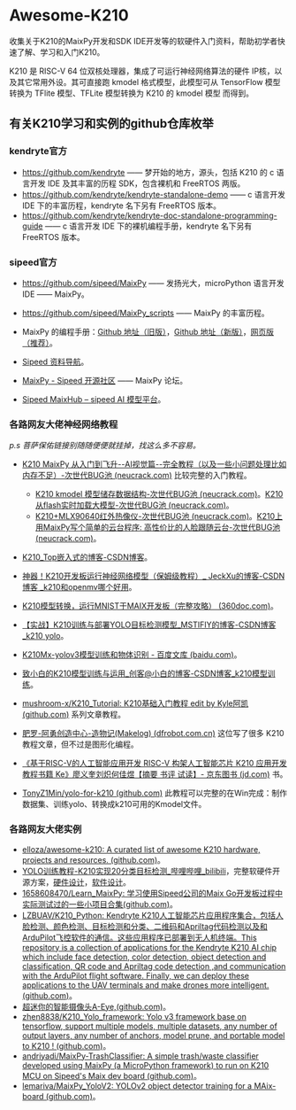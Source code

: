 # Awesome-K210
收集关于K210的MaixPy开发和SDK IDE开发等的软硬件入门资料，帮助初学者快速了解、学习和入门K210。

K210 是 RISC-V 64 位双核处理器，集成了可运行神经网络算法的硬件 IP核，以及其它常用外设。其可直接跑 kmodel 格式模型，此模型可从 TensorFlow 模型转换为 TFlite 模型、TFLite 模型转换为 K210 的 kmodel 模型 而得到。

## 有关K210学习和实例的github仓库枚举

### kendryte官方

-   https://github.com/kendryte —— 梦开始的地方，源头，包括 K210 的 c 语言开发 IDE 及其丰富的历程 SDK，包含裸机和 FreeRTOS 两版。
-   https://github.com/kendryte/kendryte-standalone-demo —— c 语言开发 IDE 下的丰富历程，kendryte 名下另有 FreeRTOS 版本。
-   https://github.com/kendryte/kendryte-doc-standalone-programming-guide —— c 语言开发 IDE 下的裸机编程手册，kendryte 名下另有 FreeRTOS 版本。

### sipeed官方

-   https://github.com/sipeed/MaixPy —— 发扬光大，microPython 语言开发 IDE —— MaixPy。
-   https://github.com/sipeed/MaixPy_scripts —— MaixPy 的丰富历程。
-   MaixPy 的编程手册：[Github 地址（旧版）](https://github.com/sipeed/MaixPy_DOC)，[Github 地址（新版）](https://github.com/sipeed/sipeed_wiki/tree/main/docs/soft/maixpy/zh)，[网页版（推荐）](https://wiki.sipeed.com/soft/maixpy/zh/index.html)。

-   [Sipeed 资料导航](https://blog.sipeed.com/)。
-   [MaixPy - Sipeed 开源社区](https://bbs.sipeed.com/cate/16/seq/1) —— MaixPy 论坛。
-   [Sipeed MaixHub – sipeed AI 模型平台](https://maixhub.com/)。

### 各路网友大佬神经网络教程

*p.s 菩萨保佑链接别随随便便就挂掉，找这么多不容易。*

-   [K210 MaixPy 从入门到飞升--AI视觉篇--完全教程（以及一些小问题处理比如内存不足）-次世代BUG池 (neucrack.com)](https://neucrack.com/p/325) 比较完整的入门教程。
    -   [K210 kmodel 模型储存数据结构-次世代BUG池 (neucrack.com)](https://neucrack.com/p/307)。[K210 从flash实时加载大模型-次世代BUG池 (neucrack.com)](https://neucrack.com/p/313)。
    -   [K210+MLX90640红外热像仪-次世代BUG池 (neucrack.com)](https://neucrack.com/p/189)。[K210上用MaixPy写个简单的云台程序: 高性价比的人脸跟随云台-次世代BUG池 (neucrack.com)](https://neucrack.com/p/308)。

-   [K210_Top嵌入式的博客-CSDN博客](https://blog.csdn.net/qq_45396672/category_10809105.html)。
-   [神器！K210开发板运行神经网络模型（保姆级教程）_ JeckXu的博客-CSDN博客 _k210和openmv哪个好用](https://blog.csdn.net/qq_45396672/article/details/117390991)。
-   [K210模型转换，运行MNIST于MAIX开发板（完整攻略） (360doc.com)](http://www.360doc.com/content/19/1217/09/40492717_880267082.shtml)。
-   [【实战】K210训练与部署YOLO目标检测模型_MSTIFIY的博客-CSDN博客_k210 yolo](https://blog.csdn.net/qq_39784672/article/details/118528303)。
-   [K210Mx-yolov3模型训练和物体识别 - 百度文库 (baidu.com)](https://wenku.baidu.com/view/01ae372cf48a6529647d27284b73f242336c312d.html)。
-   [ 致小白的K210模型训练与运用_创客@小白的博客-CSDN博客_k210模型训练](https://blog.csdn.net/moshanghuaw/article/details/113172455)。
-   [mushroom-x/K210_Tutorial: K210基础入门教程 edit by Kyle阿凯 (github.com)](https://github.com/mushroom-x/K210_Tutorial) 系列文章教程。
-   [肥罗-阿勇创造中心-造物记(Makelog) (dfrobot.com.cn)](https://makelog.dfrobot.com.cn/user-1696-1.html) 这位写了很多 K210 教程文章，但不过是图形化编程。
-   [《基于RISC-V的人工智能应用开发 RISC-V 构架人工智能芯片 K210 应用开发教程书籍 Ke》廖义奎刘炽何佳煜【摘要 书评 试读】- 京东图书 (jd.com)](https://item.jd.com/10050217687380.html) 书。
-   [TonyZ1Min/yolo-for-k210 (github.com)](https://github.com/TonyZ1Min/yolo-for-k210) 此教程可以完整的在Win完成：制作数据集、训练yolo、转换成k210可用的Kmodel文件。

### 各路网友大佬实例

-   [elloza/awesome-k210: A curated list of awesome K210 hardware, projects and resources. (github.com)](https://github.com/elloza/awesome-k210)。
-   [YOLO训练教程-K210实现20分类目标检测_哔哩哔哩_bilibili](https://www.bilibili.com/video/av541276627)，完整软硬件开源方案，[硬件设计](https://github.com/SEASKY-Master/SEASKY_K210)，[软件设计](https://github.com/SEASKY-Master/Yolo-for-k210)。
-   [1658608470/Learn_MaixPy: 学习使用Sipeed公司的Maix Go开发板过程中实际测试过的一些小项目合集(github.com)](https://github.com/1658608470/Learn_MaixPy)。
-   [LZBUAV/K210_Python: Kendryte K210人工智能芯片应用程序集合，包括人脸检测、颜色检测、目标检测和分类、二维码和Apriltag代码检测以及和ArduPilot飞控软件的通信。这些应用程序已部署到无人机终端。This repository is a collection of applications for the Kendryte K210 AI chip which include face detection, color detection, object detection and classification, QR code and Apriltag code detection ,and communication with the ArduPilot flight software. Finally, we can deploy these applications to the UAV terminals and make drones more intelligent. (github.com)](https://github.com/LZBUAV/K210_Python)。
-   [超迷你的智能摄像头A-Eye,(github.com)](https://github.com/peng-zhihui/A-Eye)。
-   [zhen8838/K210_Yolo_framework: Yolo v3 framework base on tensorflow, support multiple models, multiple datasets, any number of output layers, any number of anchors, model prune, and portable model to K210 ! (github.com)](https://github.com/zhen8838/K210_Yolo_framework)。
-   [andriyadi/MaixPy-TrashClassifier: A simple trash/waste classifier developed using MaixPy (a MicroPython framework) to run on K210 MCU on Sipeed's Maix dev board (github.com)](https://github.com/andriyadi/MaixPy-TrashClassifier)。
-   [lemariva/MaixPy_YoloV2: YOLOv2 object detector training for a MAix-board (github.com)](https://github.com/lemariva/MaixPy_YoloV2)。


